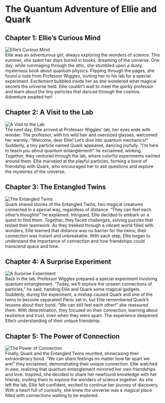 # The Quantum Adventure of Ellie and Quark

## Chapter 1: Ellie’s Curious Mind  
![Ellie’s Curious Mind](C:\\Users\\david\\Desktop\\StoryBookLLM\\ellie_an_adventurous_girl_with.png)  
Ellie was an adventurous girl, always exploring the wonders of science. This summer, she spent her days buried in books, dreaming of the universe. One day, while rummaging through the attic, she stumbled upon a dusty, mysterious book about quantum physics. Flipping through the pages, she found a note from Professor Wiggles, inviting her to his lab for a special experiment. Excitement bubbled inside her as she wondered what magical secrets the universe held. Ellie couldn't wait to meet the quirky professor and learn about the tiny particles that danced through the cosmos. Adventure awaited her!

## Chapter 2: A Visit to the Lab  
![A Visit to the Lab](C:\\Users\\david\\Desktop\\StoryBookLLM\\ellie_stands_in_awe_inside.png)  
The next day, Ellie arrived at Professor Wiggles' lab, her eyes wide with wonder. The professor, with his wild hair and oversized glasses, welcomed her warmly. “Welcome, dear Ellie! Let’s dive into quantum mechanics!” Suddenly, a tiny particle named Quark appeared, dancing joyfully. “I’m here to teach you about quantum entanglement!” he exclaimed, winking. Together, they ventured through the lab, where colorful experiments swirled around them. Ellie marveled at the playful particles, forming a bond of friendship with Quark, who encouraged her to ask questions and explore the mysteries of the universe.  

## Chapter 3: The Entangled Twins  
![The Entangled Twins](C:\\Users\\david\\Desktop\\StoryBookLLM\\ellie_and_quark_are_trekking.png)  
Quark shared stories of the Entangled Twins, two magical creatures connected in a special way, regardless of distance. “They can feel each other’s thoughts!” he explained. Intrigued, Ellie decided to embark on a quest to find them. Together, they faced challenges, solving puzzles that tested their teamwork. As they trekked through a vibrant world filled with wonders, Ellie learned that distance was no barrier for the twins; their connection was instant and unbreakable. With each step, Ellie began to understand the importance of connection and how friendships could transcend space and time.  

## Chapter 4: A Surprise Experiment  
![A Surprise Experiment](C:\\Users\\david\\Desktop\\StoryBookLLM\\inside_professor_wiggles_lab_ellie.png)  
Back in the lab, Professor Wiggles prepared a special experiment involving quantum entanglement. “Today, we’ll explore the unseen connections of particles,” he said, handing Ellie and Quark some magical gadgets. Suddenly, during the experiment, a mishap caused Quark and one of the twins to become separated! Panic set in, but Ellie remembered Quark’s lessons about their bond. “We can still feel each other!” she reassured them. With determination, they focused on their connection, learning about resilience and trust, even when they were apart. The experience deepened Ellie’s understanding of their unique friendship.  

## Chapter 5: The Power of Connection  
![The Power of Connection](C:\\Users\\david\\Desktop\\StoryBookLLM\\in_the_lab_quark_and.png)  
Finally, Quark and the Entangled Twins reunited, showcasing their extraordinary bond. “We can share feelings no matter how far apart we are!” they exclaimed, demonstrating their unique connection. Ellie watched in awe, realizing that quantum entanglement mirrored her own friendships and love. Inspired, she decided to share her newfound knowledge with her friends, inviting them to explore the wonders of science together. As she left the lab, Ellie felt confident, excited to continue her journey of discovery. With a heart full of curiosity, she knew the universe was a magical place filled with connections waiting to be explored.